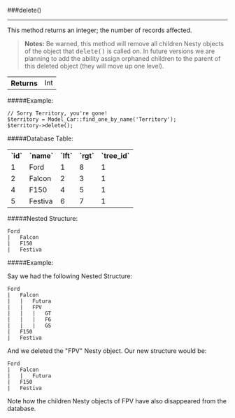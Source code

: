 ###delete()

-----------

This method returns an integer; the number of records affected.

> <strong>Notes:</strong> Be warned, this method will remove all children Nesty objects of the object that <kbd>delete()</kbd> is called on. In future versions we are planning to add the ability assign orphaned children to the parent of this deleted object (they will move up one level).

<table>
	<tr>
		<th>Returns</th>
		<td>Int</td>
	</tr>
</table>

#####Example:

	// Sorry Territory, you're gone!
	$territory = Model_Car::find_one_by_name('Territory');
	$territory->delete();

#####Database Table:

<table>
	<tr>
		<th>`id`</th>
		<th>`name`</th>
		<th>`lft`</th>
		<th>`rgt`</th>
		<th>`tree_id`</th>
	</tr>
	<tr>
		<td>1</td>
		<td>Ford</td>
		<td>1</td>
		<td>8</td>
		<td>1</td>
	</tr>
	<tr>
		<td>2</td>
		<td>Falcon</td>
		<td>2</td>
		<td>3</td>
		<td>1</td>
	</tr>
	<tr>
		<td>4</td>
		<td>F150</td>
		<td>4</td>
		<td>5</td>
		<td>1</td>
	</tr>
	<tr>
		<td>5</td>
		<td>Festiva</td>
		<td>6</td>
		<td>7</td>
		<td>1</td>
	</tr>
</table>

#####Nested Structure:

	Ford
	|   Falcon
	|   F150
	|   Festiva

#####Example:

Say we had the following Nested Structure:

	Ford
	|   Falcon
	|   |   Futura
	|   |   FPV
	|   |   |   GT
	|   |   |   F6
	|   |   |   GS
	|   F150
	|   Festiva

And we deleted the "FPV" Nesty object. Our new structure would be:

	Ford
	|   Falcon
	|   |   Futura
	|   F150
	|   Festiva

Note how the children Nesty objects of FPV have also disappeared from the database.
